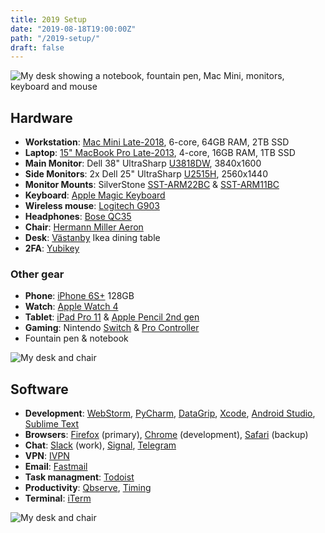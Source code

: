 ```yaml
---
title: 2019 Setup
date: "2019-08-18T19:00:00Z"
path: "/2019-setup/"
draft: false
---
```


![My desk showing a notebook, fountain pen, Mac Mini, monitors, keyboard and mouse](./desk_cover.jpg)

## Hardware

+ **Workstation**: [Mac Mini Late-2018][macmini], 6-core, 64GB RAM, 2TB SSD
+ **Laptop**: [15" MacBook Pro Late-2013][mbp], 4-core, 16GB RAM, 1TB SSD
+ **Main Monitor**: Dell 38" UltraSharp [U3818DW][dell38], 3840x1600
+ **Side Monitors**: 2x Dell 25" UltraSharp [U2515H][dell25], 2560x1440
+ **Monitor Mounts**: SilverStone [SST-ARM22BC][silverstone22] & [SST-ARM11BC][silverstone11]
+ **Keyboard**: [Apple Magic Keyboard][keyboard]
+ **Wireless mouse**: [Logitech G903][mouse]
+ **Headphones**: [Bose QC35][headphones]
+ **Chair**: [Hermann Miller Aeron][chair]
+ **Desk**: [Västanby][desk] Ikea dining table
+ **2FA**: [Yubikey][2fa]

<!--
+ **Cable managment**:
	+ TODO-IRON-ROD
	+ TODO-REUSABLE-ZIPTIES
	+ TODO-HOOKS
	+ TODO-SLEAVES
	+ TODO-DOUBLE-SIDED-SQUARES
+ TODO: USB hub mounted underneath & Small Micro-USB charging cables
-->

### Other gear

+ **Phone**: [iPhone 6S+][phone] 128GB
+ **Watch**: [Apple Watch 4][watch]
+ **Tablet**: [iPad Pro 11][tablet] & [Apple Pencil 2nd gen][applepencil]
+ **Gaming**: Nintendo [Switch][switch] & [Pro Controller][procontroller]
+ Fountain pen & notebook

<!-- MAYBE-PICTURE-OF-CHARING-MOUSE-&-HEADPHONES -->
![My desk and chair](./desk_front.jpg)

## Software

+ **Development**: [WebStorm](https://www.jetbrains.com/webstorm/), [PyCharm](https://www.jetbrains.com/pycharm/), [DataGrip](https://www.jetbrains.com/datagrip/), [Xcode](https://developer.apple.com/xcode/), [Android Studio](https://developer.android.com/studio/), [Sublime Text](https://www.sublimetext.com)
+ **Browsers**: [Firefox](https://www.mozilla.org/firefox/) (primary), [Chrome](https://www.google.com/chrome/) (development), [Safari](https://www.apple.com/safari/) (backup)
+ **Chat**: [Slack](https://slack.com) (work), [Signal](https://www.signal.org), [Telegram](https://telegram.org)
+ **VPN**: [IVPN](https://www.ivpn.net)
+ **Email**: [Fastmail](https://www.fastmail.com)
+ **Task managment**: [Todoist](https://todoist.com)
+ **Productivity**: [Qbserve](https://qotoqot.com/qbserve/), [Timing](https://timingapp.com)
+ **Terminal**: [iTerm](https://iterm2.com)


![My desk and chair](./desk_side.jpg)


[macmini]: https://everymac.com/systems/apple/mac_mini/specs/mac-mini-core-i7-3.2-late-2018-specs.html
[mbp]: https://everymac.com/systems/apple/macbook_pro/specs/macbook-pro-core-i7-2.6-15-dual-graphics-late-2013-retina-display-specs.html
[dell38]: https://en.wikipedia.org/wiki/Dell_monitors#UltraSharp_LCD_monitors
[dell25]: https://www.tftcentral.co.uk/reviews/dell_u2515h.htm
[silverstone22]: https://www.silverstonetek.com/product.php?pid=412
[silverstone11]: https://www.silverstonetek.com/product.php?pid=408
[keyboard]: https://en.m.wikipedia.org/wiki/Magic_Keyboard
[mouse]: https://www.logitechg.com/en-us/products/gaming-mice/g903-wireless-gaming-mouse.html
[chair]: https://en.m.wikipedia.org/wiki/Aeron_chair
[desk]: https://m2.ikea.com/us/en/p/vaestanby-table-dark-brown-vaestana-dark-brown-s59040344/
[headphones]: https://en.m.wikipedia.org/wiki/Bose_headphones
[phone]: https://en.m.wikipedia.org/wiki/IPhone_6S
[tablet]: https://en.wikipedia.org/wiki/IPad_Pro
[watch]: https://en.m.wikipedia.org/wiki/Apple_Watch
[switch]: https://www.nintendo.com/switch/
[procontroller]: https://en.m.wikipedia.org/wiki/Nintendo_Switch_Pro_Controller
[2fa]: https://www.yubico.com
[applepencil]: https://en.m.wikipedia.org/wiki/Apple_Pencil